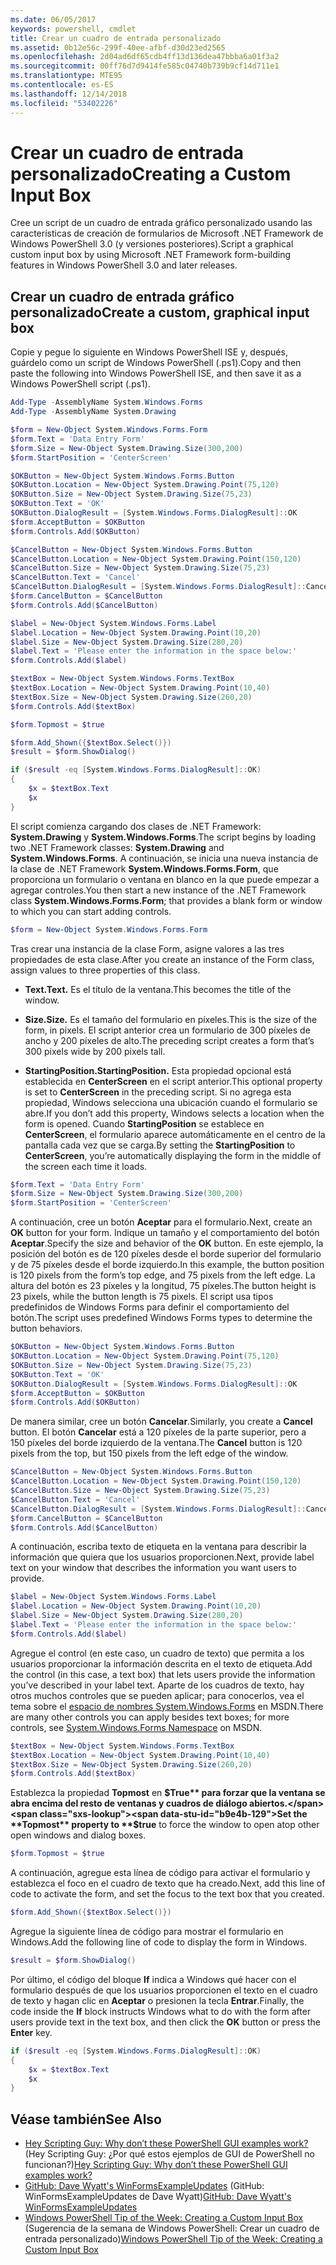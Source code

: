 ```yaml
---
ms.date: 06/05/2017
keywords: powershell, cmdlet
title: Crear un cuadro de entrada personalizado
ms.assetid: 0b12e56c-299f-40ee-afbf-d30d23ed2565
ms.openlocfilehash: 2d04ad6df65cdb4ff13d136dea47bbba6a01f3a2
ms.sourcegitcommit: 00ff76d7d9414fe585c04740b739b9cf14d711e1
ms.translationtype: MTE95
ms.contentlocale: es-ES
ms.lasthandoff: 12/14/2018
ms.locfileid: "53402226"
---
```

# <a name="creating-a-custom-input-box"></a><span data-ttu-id="b9e4b-103">Crear un cuadro de entrada personalizado</span><span class="sxs-lookup"><span data-stu-id="b9e4b-103">Creating a Custom Input Box</span></span>

<span data-ttu-id="b9e4b-104">Cree un script de un cuadro de entrada gráfico personalizado usando las características de creación de formularios de Microsoft .NET Framework de Windows PowerShell 3.0 (y versiones posteriores).</span><span class="sxs-lookup"><span data-stu-id="b9e4b-104">Script a graphical custom input box by using Microsoft .NET Framework form-building features in Windows PowerShell 3.0 and later releases.</span></span>

## <a name="create-a-custom-graphical-input-box"></a><span data-ttu-id="b9e4b-105">Crear un cuadro de entrada gráfico personalizado</span><span class="sxs-lookup"><span data-stu-id="b9e4b-105">Create a custom, graphical input box</span></span>

<span data-ttu-id="b9e4b-106">Copie y pegue lo siguiente en Windows PowerShell ISE y, después, guárdelo como un script de Windows PowerShell (.ps1).</span><span class="sxs-lookup"><span data-stu-id="b9e4b-106">Copy and then paste the following into Windows PowerShell ISE, and then save it as a Windows PowerShell script (.ps1).</span></span>

```powershell
Add-Type -AssemblyName System.Windows.Forms
Add-Type -AssemblyName System.Drawing

$form = New-Object System.Windows.Forms.Form
$form.Text = 'Data Entry Form'
$form.Size = New-Object System.Drawing.Size(300,200)
$form.StartPosition = 'CenterScreen'

$OKButton = New-Object System.Windows.Forms.Button
$OKButton.Location = New-Object System.Drawing.Point(75,120)
$OKButton.Size = New-Object System.Drawing.Size(75,23)
$OKButton.Text = 'OK'
$OKButton.DialogResult = [System.Windows.Forms.DialogResult]::OK
$form.AcceptButton = $OKButton
$form.Controls.Add($OKButton)

$CancelButton = New-Object System.Windows.Forms.Button
$CancelButton.Location = New-Object System.Drawing.Point(150,120)
$CancelButton.Size = New-Object System.Drawing.Size(75,23)
$CancelButton.Text = 'Cancel'
$CancelButton.DialogResult = [System.Windows.Forms.DialogResult]::Cancel
$form.CancelButton = $CancelButton
$form.Controls.Add($CancelButton)

$label = New-Object System.Windows.Forms.Label
$label.Location = New-Object System.Drawing.Point(10,20)
$label.Size = New-Object System.Drawing.Size(280,20)
$label.Text = 'Please enter the information in the space below:'
$form.Controls.Add($label)

$textBox = New-Object System.Windows.Forms.TextBox
$textBox.Location = New-Object System.Drawing.Point(10,40)
$textBox.Size = New-Object System.Drawing.Size(260,20)
$form.Controls.Add($textBox)

$form.Topmost = $true

$form.Add_Shown({$textBox.Select()})
$result = $form.ShowDialog()

if ($result -eq [System.Windows.Forms.DialogResult]::OK)
{
    $x = $textBox.Text
    $x
}
```

<span data-ttu-id="b9e4b-107">El script comienza cargando dos clases de .NET Framework: **System.Drawing** y **System.Windows.Forms**.</span><span class="sxs-lookup"><span data-stu-id="b9e4b-107">The script begins by loading two .NET Framework classes: **System.Drawing** and **System.Windows.Forms**.</span></span> <span data-ttu-id="b9e4b-108">A continuación, se inicia una nueva instancia de la clase de .NET Framework **System.Windows.Forms.Form**, que proporciona un formulario o ventana en blanco en la que puede empezar a agregar controles.</span><span class="sxs-lookup"><span data-stu-id="b9e4b-108">You then start a new instance of the .NET Framework class **System.Windows.Forms.Form**; that provides a blank form or window to which you can start adding controls.</span></span>

```powershell
$form = New-Object System.Windows.Forms.Form
```

<span data-ttu-id="b9e4b-109">Tras crear una instancia de la clase Form, asigne valores a las tres propiedades de esta clase.</span><span class="sxs-lookup"><span data-stu-id="b9e4b-109">After you create an instance of the Form class, assign values to three properties of this class.</span></span>

- <span data-ttu-id="b9e4b-110">**Text.**</span><span class="sxs-lookup"><span data-stu-id="b9e4b-110">**Text.**</span></span> <span data-ttu-id="b9e4b-111">Es el título de la ventana.</span><span class="sxs-lookup"><span data-stu-id="b9e4b-111">This becomes the title of the window.</span></span>

- <span data-ttu-id="b9e4b-112">**Size.**</span><span class="sxs-lookup"><span data-stu-id="b9e4b-112">**Size.**</span></span> <span data-ttu-id="b9e4b-113">Es el tamaño del formulario en píxeles.</span><span class="sxs-lookup"><span data-stu-id="b9e4b-113">This is the size of the form, in pixels.</span></span> <span data-ttu-id="b9e4b-114">El script anterior crea un formulario de 300 píxeles de ancho y 200 píxeles de alto.</span><span class="sxs-lookup"><span data-stu-id="b9e4b-114">The preceding script creates a form that’s 300 pixels wide by 200 pixels tall.</span></span>

- <span data-ttu-id="b9e4b-115">**StartingPosition.**</span><span class="sxs-lookup"><span data-stu-id="b9e4b-115">**StartingPosition.**</span></span> <span data-ttu-id="b9e4b-116">Esta propiedad opcional está establecida en **CenterScreen** en el script anterior.</span><span class="sxs-lookup"><span data-stu-id="b9e4b-116">This optional property is set to **CenterScreen** in the preceding script.</span></span> <span data-ttu-id="b9e4b-117">Si no agrega esta propiedad, Windows selecciona una ubicación cuando el formulario se abre.</span><span class="sxs-lookup"><span data-stu-id="b9e4b-117">If you don’t add this property, Windows selects a location when the form is opened.</span></span> <span data-ttu-id="b9e4b-118">Cuando **StartingPosition** se establece en **CenterScreen**, el formulario aparece automáticamente en el centro de la pantalla cada vez que se carga.</span><span class="sxs-lookup"><span data-stu-id="b9e4b-118">By setting the **StartingPosition** to **CenterScreen**, you’re automatically displaying the form in the middle of the screen each time it loads.</span></span>

```powershell
$form.Text = 'Data Entry Form'
$form.Size = New-Object System.Drawing.Size(300,200)
$form.StartPosition = 'CenterScreen'
```

<span data-ttu-id="b9e4b-119">A continuación, cree un botón **Aceptar** para el formulario.</span><span class="sxs-lookup"><span data-stu-id="b9e4b-119">Next, create an **OK** button for your form.</span></span> <span data-ttu-id="b9e4b-120">Indique un tamaño y el comportamiento del botón **Aceptar**.</span><span class="sxs-lookup"><span data-stu-id="b9e4b-120">Specify the size and behavior of the **OK** button.</span></span> <span data-ttu-id="b9e4b-121">En este ejemplo, la posición del botón es de 120 píxeles desde el borde superior del formulario y de 75 píxeles desde el borde izquierdo.</span><span class="sxs-lookup"><span data-stu-id="b9e4b-121">In this example, the button position is 120 pixels from the form’s top edge, and 75 pixels from the left edge.</span></span> <span data-ttu-id="b9e4b-122">La altura del botón es 23 píxeles y la longitud, 75 píxeles.</span><span class="sxs-lookup"><span data-stu-id="b9e4b-122">The button height is 23 pixels, while the button length is 75 pixels.</span></span> <span data-ttu-id="b9e4b-123">El script usa tipos predefinidos de Windows Forms para definir el comportamiento del botón.</span><span class="sxs-lookup"><span data-stu-id="b9e4b-123">The script uses predefined Windows Forms types to determine the button behaviors.</span></span>

```powershell
$OKButton = New-Object System.Windows.Forms.Button
$OKButton.Location = New-Object System.Drawing.Point(75,120)
$OKButton.Size = New-Object System.Drawing.Size(75,23)
$OKButton.Text = 'OK'
$OKButton.DialogResult = [System.Windows.Forms.DialogResult]::OK
$form.AcceptButton = $OKButton
$form.Controls.Add($OKButton)
```

<span data-ttu-id="b9e4b-124">De manera similar, cree un botón **Cancelar**.</span><span class="sxs-lookup"><span data-stu-id="b9e4b-124">Similarly, you create a **Cancel** button.</span></span> <span data-ttu-id="b9e4b-125">El botón **Cancelar** está a 120 píxeles de la parte superior, pero a 150 píxeles del borde izquierdo de la ventana.</span><span class="sxs-lookup"><span data-stu-id="b9e4b-125">The **Cancel** button is 120 pixels from the top, but 150 pixels from the left edge of the window.</span></span>

```powershell
$CancelButton = New-Object System.Windows.Forms.Button
$CancelButton.Location = New-Object System.Drawing.Point(150,120)
$CancelButton.Size = New-Object System.Drawing.Size(75,23)
$CancelButton.Text = 'Cancel'
$CancelButton.DialogResult = [System.Windows.Forms.DialogResult]::Cancel
$form.CancelButton = $CancelButton
$form.Controls.Add($CancelButton)
```

<span data-ttu-id="b9e4b-126">A continuación, escriba texto de etiqueta en la ventana para describir la información que quiera que los usuarios proporcionen.</span><span class="sxs-lookup"><span data-stu-id="b9e4b-126">Next, provide label text on your window that describes the information you want users to provide.</span></span>

```powershell
$label = New-Object System.Windows.Forms.Label
$label.Location = New-Object System.Drawing.Point(10,20)
$label.Size = New-Object System.Drawing.Size(280,20)
$label.Text = 'Please enter the information in the space below:'
$form.Controls.Add($label)
```

<span data-ttu-id="b9e4b-127">Agregue el control (en este caso, un cuadro de texto) que permita a los usuarios proporcionar la información descrita en el texto de etiqueta.</span><span class="sxs-lookup"><span data-stu-id="b9e4b-127">Add the control (in this case, a text box) that lets users provide the information you’ve described in your label text.</span></span> <span data-ttu-id="b9e4b-128">Aparte de los cuadros de texto, hay otros muchos controles que se pueden aplicar; para conocerlos, vea el tema sobre el [espacio de nombres System.Windows.Forms](https://msdn.microsoft.com/library/k50ex0x9(v=vs.110).aspx) en MSDN.</span><span class="sxs-lookup"><span data-stu-id="b9e4b-128">There are many other controls you can apply besides text boxes; for more controls, see [System.Windows.Forms Namespace](https://msdn.microsoft.com/library/k50ex0x9(v=vs.110).aspx) on MSDN.</span></span>

```powershell
$textBox = New-Object System.Windows.Forms.TextBox
$textBox.Location = New-Object System.Drawing.Point(10,40)
$textBox.Size = New-Object System.Drawing.Size(260,20)
$form.Controls.Add($textBox)
```

<span data-ttu-id="b9e4b-129">Establezca la propiedad **Topmost** en **$True** para forzar que la ventana se abra encima del resto de ventanas y cuadros de diálogo abiertos.</span><span class="sxs-lookup"><span data-stu-id="b9e4b-129">Set the **Topmost** property to **$true** to force the window to open atop other open windows and dialog boxes.</span></span>

```powershell
$form.Topmost = $true
```

<span data-ttu-id="b9e4b-130">A continuación, agregue esta línea de código para activar el formulario y establezca el foco en el cuadro de texto que ha creado.</span><span class="sxs-lookup"><span data-stu-id="b9e4b-130">Next, add this line of code to activate the form, and set the focus to the text box that you created.</span></span>

```powershell
$form.Add_Shown({$textBox.Select()})
```

<span data-ttu-id="b9e4b-131">Agregue la siguiente línea de código para mostrar el formulario en Windows.</span><span class="sxs-lookup"><span data-stu-id="b9e4b-131">Add the following line of code to display the form in Windows.</span></span>

```powershell
$result = $form.ShowDialog()
```

<span data-ttu-id="b9e4b-132">Por último, el código del bloque **If** indica a Windows qué hacer con el formulario después de que los usuarios proporcionen el texto en el cuadro de texto y hagan clic en **Aceptar** o presionen la tecla **Entrar**.</span><span class="sxs-lookup"><span data-stu-id="b9e4b-132">Finally, the code inside the **If** block instructs Windows what to do with the form after users provide text in the text box, and then click the **OK** button or press the **Enter** key.</span></span>

```powershell
if ($result -eq [System.Windows.Forms.DialogResult]::OK)
{
    $x = $textBox.Text
    $x
}
```

## <a name="see-also"></a><span data-ttu-id="b9e4b-133">Véase también</span><span class="sxs-lookup"><span data-stu-id="b9e4b-133">See Also</span></span>

- <span data-ttu-id="b9e4b-134">[Hey Scripting Guy: Why don’t these PowerShell GUI examples work?](https://go.microsoft.com/fwlink/?LinkId=506644) (Hey Scripting Guy: ¿Por qué estos ejemplos de GUI de PowerShell no funcionan?)</span><span class="sxs-lookup"><span data-stu-id="b9e4b-134">[Hey Scripting Guy:  Why don’t these PowerShell GUI examples work?](https://go.microsoft.com/fwlink/?LinkId=506644)</span></span>
- <span data-ttu-id="b9e4b-135">[GitHub: Dave Wyatt's WinFormsExampleUpdates](https://github.com/dlwyatt/WinFormsExampleUpdates) (GitHub: WinFormsExampleUpdates de Dave Wyatt)</span><span class="sxs-lookup"><span data-stu-id="b9e4b-135">[GitHub: Dave Wyatt's WinFormsExampleUpdates](https://github.com/dlwyatt/WinFormsExampleUpdates)</span></span>
- <span data-ttu-id="b9e4b-136">[Windows PowerShell Tip of the Week: Creating a Custom Input Box](https://technet.microsoft.com/library/ff730941.aspx) (Sugerencia de la semana de Windows PowerShell: Crear un cuadro de entrada personalizado)</span><span class="sxs-lookup"><span data-stu-id="b9e4b-136">[Windows PowerShell Tip of the Week:  Creating a Custom Input Box](https://technet.microsoft.com/library/ff730941.aspx)</span></span>